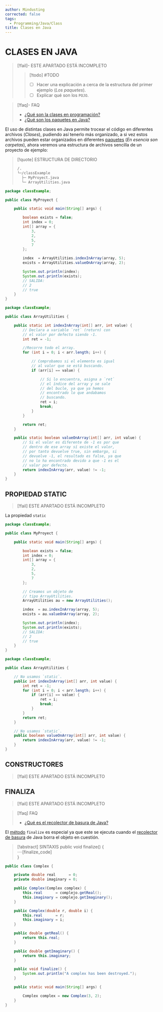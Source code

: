```yaml
---
author: Mindusting
corrected: false
tags:
  - Programming/Java/Class
title: Clases en Java
---
```


# CLASES EN JAVA

> [!fail]- ESTE APARTADO ESTÁ INCOMPLETO
> > [!todo] #TODO
> > - [ ] Hacer una explicación a cerca de la estructura del primer ejemplo (*Los paquetes*).
> > - [ ] Explicar qué son los `POJO`.

> [!faq]- FAQ
> - [¿Qué son la clases en programación?](../pc/pc_class.md)
> - [¿Qué son los paquetes en Java?](java_package.md)

El uso de distintas clases en Java permite trocear el código en diferentes archivos (*Clases*), pudiendo así tenerlo más organizado, a si vez estos archivos pueden estar organizados en diferentes [paquetes](java_package.md) (*En esencia son carpetas*), ahora veremos una estructura de archivos sencilla de un proyecto de ejemplo:

> [!quote] ESTRUCTURA DE DIRECTORIO
> ```txt
> /.
> └─/classExample
>   ├─ MyProyect.java
>   └─ ArrayUtilities.java
> ```

```java
package classExample;

public class MyProyect {

    public static void main(String[] args) {

        boolean exists = false;
        int index = 0;
        int[] array = {
            3,
            2,
            5,
            7
        };

        index  = ArrayUtilities.indexInArray(array, 5);
        exists = ArrayUtilities.valueOnArray(array, 2);

        System.out.println(index);
        System.out.println(exists);
        // SALIDA:
        // 2
        // true
    }
}
```

```java
package classExample;

public class ArrayUtilities {

    public static int indexInArray(int[] arr, int value) {
        // Declara a variable `ret` (return) con
        // el valor por defecto siendo -1.
        int ret = -1;

        //Recorre todo el array.
        for (int i = 0; i < arr.length; i++) {

            // Comprobamos si el elemento es igual
            // al valor que se está buscando.
            if (arr[i] == value) {

                // Si lo encuentra, asigna a `ret`
                // el índice del array y se sale
                // del bucle, ya que ya hemos
                // encontrado lo que andabamos
                // buscando.
                ret = i;
                break;
            }
        }

        return ret;
    }

    public static boolean valueOnArray(int[] arr, int value) {
        // Si el valor es diferente de -1 es por que
        // dentro de ese array sí existe el valor,
        // por tanto devuelve true, sin embargo, si
        // devuelve -1, el resultado es false, ya que
        // no lo ha encontrado devido a que -1 es el
        // valor por defecto.
        return indexInArray(arr, value) != -1;
    }
}
```

## PROPIEDAD STATIC

> [!fail] ESTE APARTADO ESTÁ INCOMPLETO

La propiedad `static` 

```java
package classExample;

public class MyProyect {

    public static void main(String[] args) {

        boolean exists = false;
        int index = 0;
        int[] array = {
            3,
            2,
            5,
            7
        };

        // Creamos un objeto de
        // tipo ArrayUtilities.
        ArrayUtilities au = new ArrayUtilities();

        index  = au.indexInArray(array, 5);
        exists = au.valueOnArray(array, 2);

        System.out.println(index);
        System.out.println(exists);
        // SALIDA:
        // 2
        // true
    }
}
```

```java
package classExample;

public class ArrayUtilities {

    // No usamos `static`.
    public int indexInArray(int[] arr, int value) {
        int ret = -1;
        for (int i = 0; i < arr.length; i++) {
            if (arr[i] == value) {
                ret = i;
                break;
            }
        }
        return ret;
    }

    // No usamos `static`.
    public boolean valueOnArray(int[] arr, int value) {
        return indexInArray(arr, value) != -1;
    }
}
```

## CONSTRUCTORES

> [!fail] ESTE APARTADO ESTÁ INCOMPLETO

## FINALIZA

> [!fail] ESTE APARTADO ESTÁ INCOMPLETO

> [!faq] FAQ
> - [¿Qué es el recolector de basura de Java?](java_garbage_collector.md)

El [método](java_method.md) `finalize` es especial ya que este se ejecuta cuando el [recolector de basura](java_garbage_collector.md) de Java borra el objeto en cuestión.

> [!abstract] SINTAXIS
> <span class="key-word-color">public</span> <span class="class-color">void</span> <span class="function-color">finalize</span>() {<br><span class="transparency">····</span><span class="italic grey">[finalize_code]</span><br>}

```java
public class Complex {

    private double real      = 0;
    private double imaginary = 0;

    public Complex(Complex complex) {
        this.real      = complejo.getReal();
        this.imaginary = complejo.getImaginary();
    }

    public Complex(double r, double i) {
        this.real      = r;
        this.imaginary = i;
    }

    public double getReal() {
        return this.real;
    }

    public double getImaginary() {
        return this.imaginary;
    }

    public void finalize() {
        System.out.println("A complex has been destroyed.");
    }

    public static void main(String[] args) {

        Complex complex = new Complex(3, 2);
    }
}
```
